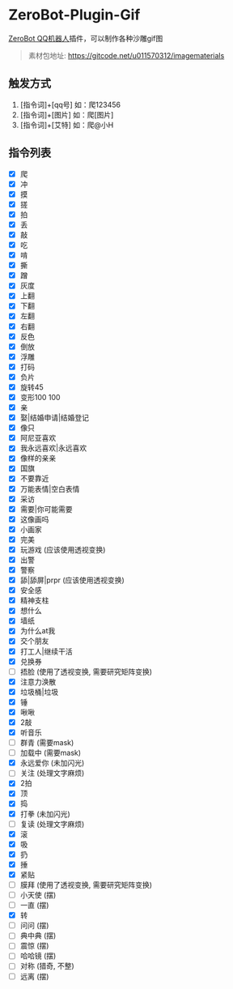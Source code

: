 # ZeroBot-Plugin-Gif
[ZeroBot QQ机器人](https://github.com/wdvxdr1123/ZeroBot)插件，可以制作各种沙雕gif图
> 素材包地址: https://gitcode.net/u011570312/imagematerials

## 触发方式
1. [指令词]+[qq号] 如：爬123456
2. [指令词]+[图片] 如：爬[图片]
3. [指令词]+[艾特] 如：爬@小H

## 指令列表
- [x] 爬
- [x] 冲
- [x] 摸
- [x] 搓
- [x] 拍
- [x] 丢
- [x] 敲
- [x] 吃
- [x] 啃
- [x] 撕
- [x] 蹭
- [x] 灰度
- [x] 上翻
- [x] 下翻
- [x] 左翻
- [x] 右翻
- [x] 反色
- [x] 倒放
- [x] 浮雕
- [x] 打码
- [x] 负片
- [x] 旋转45
- [x] 变形100 100  
- [x] 亲 
- [x] 娶|结婚申请|结婚登记
- [x] 像只 
- [x] 阿尼亚喜欢
- [x] 我永远喜欢|永远喜欢  
- [x] 像样的亲亲 
- [x] 国旗
- [x] 不要靠近
- [x] 万能表情|空白表情
- [x] 采访
- [x] 需要|你可能需要
- [x] 这像画吗
- [x] 小画家
- [x] 完美
- [x] 玩游戏 (应该使用透视变换)
- [x] 出警
- [x] 警察
- [x] 舔|舔屏|prpr (应该使用透视变换)
- [x] 安全感
- [x] 精神支柱
- [x] 想什么
- [x] 墙纸
- [x] 为什么at我
- [x] 交个朋友          
- [x] 打工人|继续干活     
- [x] 兑换券
- [ ] 捂脸 (使用了透视变换, 需要研究矩阵变换)
- [x] 注意力涣散 
- [x] 垃圾桶|垃圾
- [x] 锤
- [x] 啾啾
- [x] 2敲
- [x] 听音乐
- [ ] 群青 (需要mask)
- [ ] 加载中 (需要mask)
- [x] 永远爱你 (未加闪光)
- [ ] 关注 (处理文字麻烦)
- [x] 2拍
- [x] 顶
- [x] 捣
- [x] 打拳 (未加闪光)
- [ ] 复读 (处理文字麻烦)
- [x] 滚 
- [x] 吸 
- [x] 扔
- [x] 捶
- [x] 紧贴
- [ ] 膜拜 (使用了透视变换, 需要研究矩阵变换)
- [ ] 小天使 (摆)
- [ ] 一直 (摆)
- [x] 转 
- [ ] 问问 (摆)
- [ ] 典中典 (摆)
- [ ] 震惊 (摆)
- [ ] 哈哈镜 (摆)
- [ ] 对称 (猎奇, 不整)
- [ ] 远离 (摆)
